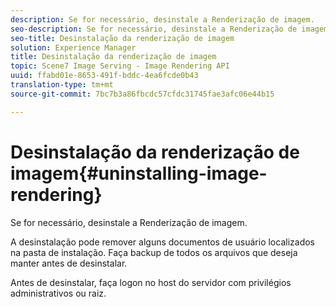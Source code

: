 ```yaml
---
description: Se for necessário, desinstale a Renderização de imagem.
seo-description: Se for necessário, desinstale a Renderização de imagem.
seo-title: Desinstalação da renderização de imagem
solution: Experience Manager
title: Desinstalação da renderização de imagem
topic: Scene7 Image Serving - Image Rendering API
uuid: ffabd01e-8653-491f-bddc-4ea6fcde0b43
translation-type: tm+mt
source-git-commit: 7bc7b3a86fbcdc57cfdc31745fae3afc06e44b15

---
```



# Desinstalação da renderização de imagem{#uninstalling-image-rendering}

Se for necessário, desinstale a Renderização de imagem.

A desinstalação pode remover alguns documentos de usuário localizados na pasta de instalação. Faça backup de todos os arquivos que deseja manter antes de desinstalar.

Antes de desinstalar, faça logon no host do servidor com privilégios administrativos ou raiz.
